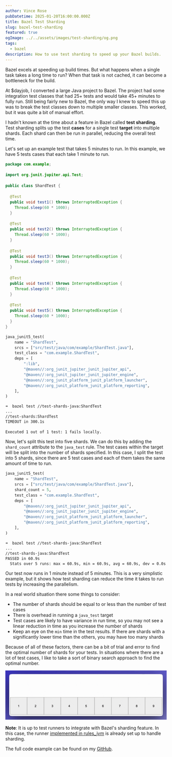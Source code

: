 ```yaml
---
author: Vince Rose
pubDatetime: 2025-01-20T16:00:00.000Z
title: Bazel Test Sharding
slug: bazel-test-sharding
featured: true
ogImage: ../../assets/images/test-sharding/og.png
tags:
  - bazel
description: How to use test sharding to speed up your Bazel builds.
---
```


Bazel excels at speeding up build times. But what happens when a single task takes a long time to run? When that task is not cached, it can become a bottleneck for the build.

At $dayjob, I converted a large Java project to Bazel. The project had some integration test classes that had 25+ tests and would take 45+ minutes to fully run. Still being fairly new to Bazel, the only way I knew to speed this up was to break the test classes down to multiple smaller classes. This worked, but it was quite a bit of manual effort.

I hadn't known at the time about a feature in Bazel called **test sharding**. Test sharding splits up the test **cases** for a single test **target** into multiple shards. Each shard can then be run in parallel, reducing the overall test time.

Let's set up an example test that takes 5 minutes to run. In this example, we have 5 tests cases that each take 1 minute to run.

```java
package com.example;

import org.junit.jupiter.api.Test;

public class ShardTest {

  @Test
  public void test1() throws InterruptedException {
    Thread.sleep(60 * 1000);
  }

  @Test
  public void test2() throws InterruptedException {
    Thread.sleep(60 * 1000);
  }

  @Test
  public void test3() throws InterruptedException {
    Thread.sleep(60 * 1000);
  }

  @Test
  public void test4() throws InterruptedException {
    Thread.sleep(60 * 1000);
  }

  @Test
  public void test5() throws InterruptedException {
    Thread.sleep(60 * 1000);
  }
}
```

```python
java_junit5_test(
    name = "ShardTest",
    srcs = ["src/test/java/com/example/ShardTest.java"],
    test_class = "com.example.ShardTest",
    deps = [
        ":lib",
        "@maven//:org_junit_jupiter_junit_jupiter_api",
        "@maven//:org_junit_jupiter_junit_jupiter_engine",
        "@maven//:org_junit_platform_junit_platform_launcher",
        "@maven//:org_junit_platform_junit_platform_reporting",
    ],
)
```

```shell
➜  bazel test //test-shards-java:ShardTest
...
//test-shards:ShardTest                                                 TIMEOUT in 300.1s

Executed 1 out of 1 test: 1 fails locally.
```

Now, let's split this test into five shards. We can do this by adding the `shard_count` attribute to the `java_test` rule.
The test cases within the target will be split into the number of shards specified. In this case, I split the test into 5 shards, since there are 5 test cases and each of them takes the same amount of time to run.

```python
java_junit5_test(
    name = "ShardTest",
    srcs = ["src/test/java/com/example/ShardTest.java"],
    shard_count = 5,
    test_class = "com.example.ShardTest",
    deps = [
        "@maven//:org_junit_jupiter_junit_jupiter_api",
        "@maven//:org_junit_jupiter_junit_jupiter_engine",
        "@maven//:org_junit_platform_junit_platform_launcher",
        "@maven//:org_junit_platform_junit_platform_reporting",
    ],
)
```

```shell
➜  bazel test //test-shards-java:ShardTest
...
//test-shards-java:ShardTest                                             PASSED in 60.9s
  Stats over 5 runs: max = 60.9s, min = 60.9s, avg = 60.9s, dev = 0.0s
```

Our test now runs in 1 minute instead of 5 minutes. This is a very simplistic example, but it shows how test sharding can reduce the time it takes to run tests by increasing the parallelism.

In a real world situation there some things to consider:

- The number of shards should be equal to or less than the number of test cases
- There is overhead in running a `java_test` target
- Test cases are likely to have variance in run time, so you may not see a linear reduction in time as you increase the number of shards
- Keep an eye on the `min` time in the test results. If there are shards with a significantly lower time than the others, you may have too many shards

Because of all of these factors, there can be a bit of trial and error to find the optimal number of shards for your tests. In situations where there are a lot of test cases, I like to take a sort of binary search approach to find the optimal number.

![Test Sharding](../../assets/images/TestShard-1.gif)

**Note**: It is up to test runners to integrate with Bazel's sharding feature. In this case, the runner [implemented in rules_jvm](https://github.com/bazel-contrib/rules_jvm/blob/main/java/src/com/github/bazel_contrib/contrib_rules_jvm/junit5/TestSharding.java) is already set up to handle sharding.

The full code example can be found on my [GitHub](https://github.com/vinnybod/bazel-examples).
